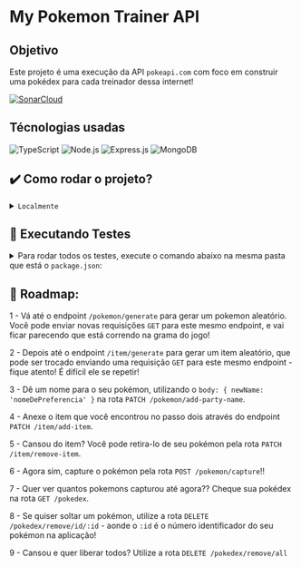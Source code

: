 # My Pokemon Trainer API

## Objetivo
Este projeto é uma execução da API `pokeapi.com` com foco em construir uma pokédex para cada treinador dessa internet! 

[![SonarCloud](https://sonarcloud.io/images/project_badges/sonarcloud-white.svg)](https://sonarcloud.io/summary/new_code?id=rafaelPermec_pokemon-trainer-party)

## Técnologias usadas

![TypeScript](https://img.shields.io/badge/TypeScript-007ACC?style=for-the-badge&logo=typescript&logoColor=white)
![Node.js](https://img.shields.io/badge/Node.js-43853D?style=for-the-badge&logo=node.js&logoColor=white)
![Express.js](https://img.shields.io/badge/express.js-%23404d59.svg?style=for-the-badge&logo=express&logoColor=%2361DAFB)
![MongoDB](https://img.shields.io/badge/MongoDB-%234ea94b.svg?style=for-the-badge&logo=mongodb&logoColor=white)


## ✔️ Como rodar o projeto?

<details>
<summary><code>Localmente</code></summary>
  
  1 - Dê o fork no projeto e clone-o para sua maquina com o comando 
  `git clone git@github.com:rafaelPermec/pokemon-trainer-party.git`
  em seu terminal.
  
  2 - Entre com o comando `cd pokemon-trainer-party && npm install` para entrar no diretório principal e instalar as dependências do projeto.
  
  3 - Crie um arquivo `.env` e configure as variáveis de ambiente
   ```js
   PORT=3001
   DB_MONGO_URI=`mongodb://localhost:27017/${nomeDeSeBancoDeDados}`
   DB_MONGO_DBNAME='nomeDeSeBancoDeDados'
   ```
  
  4 - Digite `npm start` ou `npm run dev` para começar a rodar o servidor. Ele estará na porta `3001`.
  
  5 - Abra seu GUI preferido (Postman, Insomnia ou Thunder Cliente) para fazer as requisições à minha API! 😃
  
  6 - Não se esqueça de direcionar sua GUI de requisições ou Browser para `http://localhost:3001`.
  
  7 - Para visualizar a documentação, basta acessar  `http://localhost:3001/api-doc`
  
 </details>

## 🧪 Executando Testes

<details>
<summary>Para rodar todos os testes, execute o comando abaixo na mesma pasta que está o <code>package.json</code>:</summary></code>

  ```
    npm run test
  ```
</details>

## 🚗 Roadmap:

  1 - Vá até o endpoint `/pokemon/generate` para gerar um pokemon aleatório. Você pode enviar novas requisições `GET` para este mesmo endpoint, e vai ficar parecendo que está correndo na grama do jogo!
  
  2 - Depois até o endpoint `/item/generate` para gerar um item aleatório, que pode ser trocado enviando uma requisição `GET` para este mesmo endpoint - fique atento! É difícil ele se repetir!
  
  3 - Dê um nome para o seu pokémon, utilizando o `body: { newName: 'nomeDePreferencia' }` na rota `PATCH /pokemon/add-party-name`.
  
  4 - Anexe o item que você encontrou no passo dois através do endpoint `PATCH /item/add-item`.
  
  5 - Cansou do item? Você pode retira-lo de seu pokémon pela rota `PATCH /item/remove-item`.
  
  6 - Agora sim, capture o pokémon pela rota `POST /pokemon/capture`!!
  
  7 - Quer ver quantos pokemons capturou até agora?? Cheque sua pokédex na rota `GET /pokedex`.
  
  8 - Se quiser soltar um pokémon, utilize a rota `DELETE /pokedex/remove/id/:id` - aonde o `:id` é o número identificador do seu pokémon na aplicação!
  
  9 - Cansou e quer liberar todos? Utilize a rota `DELETE /pokedex/remove/all` 
